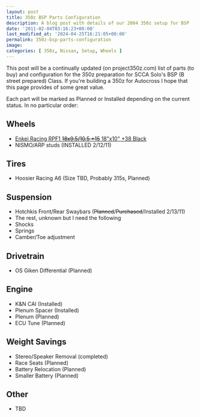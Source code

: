```yaml
---
layout: post
title: 350z BSP Parts Configuration
description: A blog post with details of our 2004 350z setup for BSP
date: '2011-02-04T03:16:23+00:00'
last_modified_at: '2024-04-25T16:21:05+00:00'
permalink: 350z-bsp-parts-configuration
image:
categories: [ 350z, Nissan, Setup, Wheels ]
---
```

This post will be a continually updated (on project350z.com) list of parts (to buy) and configuration for the 350z preparation for SCCA Solo's BSP (B street prepared) Class. If you're building a 350z for Autocross I hope that this page provides of some great value.

Each part will be marked as Planned or Installed depending on the current status. In no particular order:

## Wheels
- [Enkei Racing RPF1 ~~18x9.5/10.5 +15~~ 18"x10" +38 Black](http://www.project350z.com/Articles/itemId/496/Wheels-for-a-BSP-350z-ARP-Studs-Sway-Bars.aspx)
- NISMO/ARP studs (INSTALLED 2/12/11)

## Tires
- Hoosier Racing A6 (Size TBD, Probably 315s, Planned)

## Suspension
- Hotchkis Front/Rear Swaybars (~~Planned~~/~~Purchased~~/Installed 2/13/11)
- The rest, unknown but I need the following
- Shocks
- Springs
- Camber/Toe adjustment

## Drivetrain
- OS Giken Differential (Planned)

## Engine
- K&N CAI (Installed)
- Plenum Spacer (Installed)
- Plenum (Planned)
- ECU Tune (Planned)

## Weight Savings
- Stereo/Speaker Removal (completed)
- Race Seats (Planned)
- Battery Relocation (Planned)
- Smaller Battery (Planned)

## Other
- TBD
